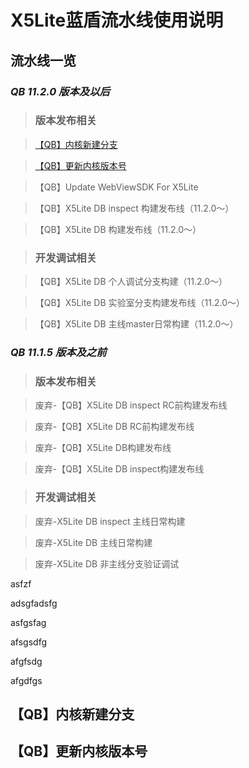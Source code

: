 # **X5Lite蓝盾流水线使用说明**

## 流水线一览

### ***QB 11.2.0 版本及以后***

> ### 版本发布相关

>[【QB】内核新建分支](#jump)

>[【QB】更新内核版本号](#更新内核版本号)

>【QB】Update WebViewSDK For X5Lite

>【QB】X5Lite DB inspect 构建发布线（11.2.0～）

>【QB】X5Lite DB 构建发布线（11.2.0～）

> ### 开发调试相关

>【QB】X5Lite DB 个人调试分支构建（11.2.0～）

>【QB】X5Lite DB 实验室分支构建发布线（11.2.0～）

>【QB】X5Lite DB 主线master日常构建（11.2.0～）

### ***QB 11.1.5 版本及之前***

> ### 版本发布相关

>废弃-【QB】X5Lite DB inspect RC前构建发布线

>废弃-【QB】X5Lite DB RC前构建发布线

>废弃-【QB】X5Lite DB构建发布线

>废弃-【QB】X5Lite DB inspect构建发布线

> ### 开发调试相关

>废弃-X5Lite DB inspect 主线日常构建

>废弃-X5Lite DB 主线日常构建

>废弃-X5Lite DB 非主线分支验证调试




asfzf

adsgfadsfg

asfgsfag

afsgsdfg




afgfsdg

afgdfgs








## <span id="jump">【QB】内核新建分支</span>





## <span id="更新内核版本号">【QB】更新内核版本号</span>
